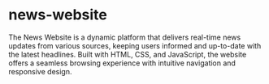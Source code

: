 # news-website
The News Website is a dynamic platform that delivers real-time news updates from various sources, keeping users informed and up-to-date with the latest headlines. Built with HTML, CSS, and JavaScript, the website offers a seamless browsing experience with intuitive navigation and responsive design.
